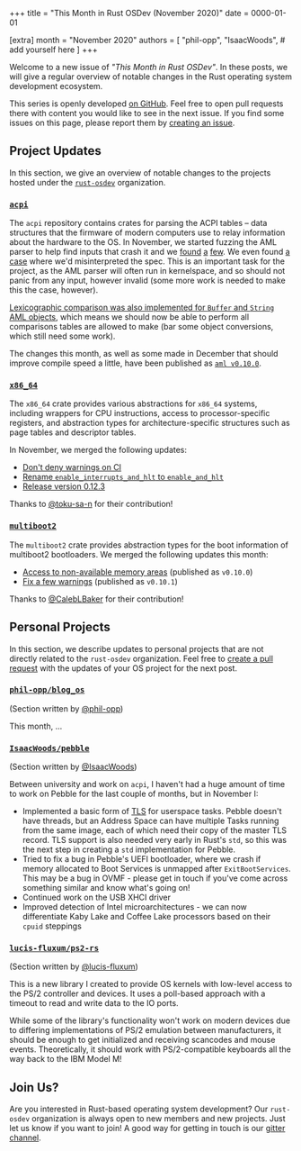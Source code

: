 +++
title = "This Month in Rust OSDev (November 2020)"
date = 0000-01-01

[extra]
month = "November 2020"
authors = [
    "phil-opp",
    "IsaacWoods",
    # add yourself here
]
+++

Welcome to a new issue of _"This Month in Rust OSDev"_. In these posts, we will give a regular overview of notable changes in the Rust operating system development ecosystem.

<!-- more -->

This series is openly developed [on GitHub](https://github.com/rust-osdev/homepage/). Feel free to open pull requests there with content you would like to see in the next issue. If you find some issues on this page, please report them by [creating an issue](https://github.com/rust-osdev/homepage/issues/new).

<!--
    This is a draft for the upcoming "This Month in Rust OSDev (November 2020)" post.
    Feel free to create pull requests against the `next` branch to add your
    content here.
    Please take a look at the past posts on https://rust-osdev.com/ to see the
    general structure of these posts.
-->

## Project Updates

In this section, we give an overview of notable changes to the projects hosted under the [`rust-osdev`] organization.

[`rust-osdev`]: https://github.com/rust-osdev/about

### [`acpi`](https://github.com/rust-osdev/acpi)

The `acpi` repository contains crates for parsing the ACPI tables – data structures that the firmware of modern
computers use to relay information about the hardware to the OS. In November, we started fuzzing the AML parser to
help find inputs that crash it and we [found](https://github.com/rust-osdev/acpi/commit/56472490c9564b6740eb5e416624d73be8841faa)
[a](https://github.com/rust-osdev/acpi/commit/5ab486d1a8a8a8160025b88e369e22dc8d993273) [few](https://github.com/rust-osdev/acpi/commit/747bcfd28d44bbdfd39ad4805bba574ac320daf8).
We even found [a case](https://github.com/rust-osdev/acpi/commit/52b05fd91ebb40e9c5511d568b19cb5f10b33d83) where
we'd misinterpreted the spec. This is an important task for the project, as the AML parser will often run in
kernelspace, and so should not panic from any input, however invalid (some more work is needed to make this the
case, however).

[Lexicographic comparison was also implemented for `Buffer` and `String` AML objects](https://github.com/rust-osdev/acpi/commit/6d2045de3acb9b74347ac6ce9ad01051be7bea82),
which means we should now be able to perform all comparisons tables are allowed to make (bar some object
conversions, which still need some work).

The changes this month, as well as some made in December that should improve compile speed a little, have been
published as [`aml v0.10.0`](https://crates.io/crates/aml).

### [`x86_64`](https://github.com/rust-osdev/x86_64)

The `x86_64` crate provides various abstractions for `x86_64` systems, including wrappers for CPU instructions, access to processor-specific registers, and abstraction types for architecture-specific structures such as page tables and descriptor tables.

In November, we merged the following updates:

- [Don't deny warnings on CI](https://github.com/rust-osdev/x86_64/pull/201)
- [Rename `enable_interrupts_and_hlt` to `enable_and_hlt`](https://github.com/rust-osdev/x86_64/pull/206)
- [Release version 0.12.3](https://github.com/rust-osdev/x86_64/pull/200)

Thanks to [@toku-sa-n](https://github.com/toku-sa-n) for their contribution!

### [`multiboot2`](https://github.com/rust-osdev/multiboot2-elf64)

The `multiboot2` crate provides abstraction types for the boot information of multiboot2 bootloaders. We merged the following updates this month:

- [Access to non-available memory areas](https://github.com/rust-osdev/multiboot2-elf64/pull/71) <span class="gray">(published as `v0.10.0`)</span>
- [Fix a few warnings](https://github.com/rust-osdev/multiboot2-elf64/commit/a1237bcf357e5d4a5a6c40038fd1e690ef7305d9) <span class="gray">(published as `v0.10.1`)</span>

Thanks to [@CalebLBaker](https://github.com/CalebLBaker) for their contribution!

## Personal Projects

In this section, we describe updates to personal projects that are not directly related to the `rust-osdev` organization. Feel free to [create a pull request](https://github.com/rust-osdev/homepage/pulls) with the updates of your OS project for the next post.

### [`phil-opp/blog_os`](https://github.com/phil-opp/blog_os)

<span class="gray">(Section written by [@phil-opp](https://github.com/phil-opp))</span>

This month, ...

### [`IsaacWoods/pebble`](https://github.com/IsaacWoods/pebble)

<span class="gray">(Section written by [@IsaacWoods](https://github.com/IsaacWoods))</span>

Between university and work on `acpi`, I haven't had a huge amount of time to work on Pebble for the last couple of
months, but in November I:
- Implemented a basic form of [TLS](https://en.wikipedia.org/wiki/Thread-local_storage) for userspace tasks. Pebble
  doesn't have threads, but an Address Space can have multiple Tasks running from the same image, each of which
  need their copy of the master TLS record. TLS support is also needed very early in Rust's `std`, so this was the
  next step in creating a `std` implementation for Pebble.
- Tried to fix a bug in Pebble's UEFI bootloader, where we crash if memory allocated to Boot Services is unmapped
  after `ExitBootServices`. This may be a bug in OVMF - please get in touch if you've come across something
  similar and know what's going on!
- Continued work on the USB XHCI driver
- Improved detection of Intel microarchitectures - we can now differentiate Kaby Lake and Coffee Lake processors
  based on their `cpuid` steppings

### [`lucis-fluxum/ps2-rs`](https://github.com/lucis-fluxum/ps2-rs)

<span class="gray">(Section written by [@lucis-fluxum](https://github.com/lucis-fluxum))</span>

This is a new library I created to provide OS kernels with low-level access to the PS/2 controller and devices. It
uses a poll-based approach with a timeout to read and write data to the IO ports.

While some of the library's functionality won't work on modern devices due to differing implementations of PS/2
emulation between manufacturers, it should be enough to get initialized and receiving scancodes and mouse events.
Theoretically, it should work with PS/2-compatible keyboards all the way back to the IBM Model M!

## Join Us?

Are you interested in Rust-based operating system development? Our `rust-osdev` organization is always open to new members and new projects. Just let us know if you want to join! A good way for getting in touch is our [gitter channel](https://gitter.im/rust-osdev/Lobby).


<!--
TODO: Update publication date
-->
